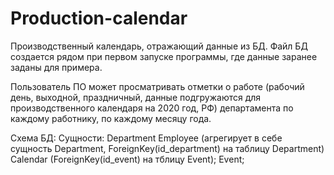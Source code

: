 # Production-calendar
Производственный календарь, отражающий данные из БД. Файл БД создается рядом при первом запуске программы, где данные заранее заданы для примера.

Пользователь ПО может просматривать отметки о работе (рабочий день, выходной, праздничный,
данные подгружаются для производственного календаря на 2020 год, РФ) департамента по каждому работнику,
по каждому месяцу года.

Схема БД:
Сущности:
Department
Employee (агрегирует в себе сущность Department, ForeignKey(id_department) на таблицу Department)
Calendar (ForeignKey(id_event) на тблицу Event);
Event;

